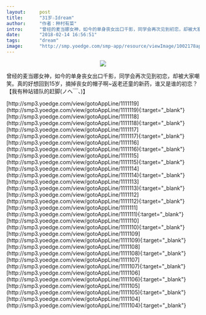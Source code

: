 ```yaml
---
layout:     post
title:      "31岁☆Idream"
author:     "作者：种村有菜"
intro:      "曾经的麦当娜女神，如今的单身丧女出口千影，同学会再次见到初恋，却被大家嘲笑。真的好想回到15岁，摘掉丧女的帽子啊~返老还童的新药，谁又是谁的初恋？【我有种站错队的赶脚(ノへ￣、)】"
date:       "2018-02-14 16:56:51"
tags:       "dream"
image:      "http://smp.yoedge.com/smp-app/resource/viewImage/1002178appline.png"
---
```

<div style="text-align: center">
<p><img src="http://smp.yoedge.com/smp-app/resource/viewImage/1002178appline.png"/></p>
</div>
<p class="post-meta">
<span>曾经的麦当娜女神，如今的单身丧女出口千影，同学会再次见到初恋，却被大家嘲笑。真的好想回到15岁，摘掉丧女的帽子啊~返老还童的新药，谁又是谁的初恋？【我有种站错队的赶脚(ノへ￣、)】</span>
</p>
[http://smp3.yoedge.com/view/gotoAppLine/1111119](http://smp3.yoedge.com/view/gotoAppLine/1111119){:target="_blank"}
[http://smp3.yoedge.com/view/gotoAppLine/1111118](http://smp3.yoedge.com/view/gotoAppLine/1111118){:target="_blank"}
[http://smp3.yoedge.com/view/gotoAppLine/1111117](http://smp3.yoedge.com/view/gotoAppLine/1111117){:target="_blank"}
[http://smp3.yoedge.com/view/gotoAppLine/1111116](http://smp3.yoedge.com/view/gotoAppLine/1111116){:target="_blank"}
[http://smp3.yoedge.com/view/gotoAppLine/1111115](http://smp3.yoedge.com/view/gotoAppLine/1111115){:target="_blank"}
[http://smp3.yoedge.com/view/gotoAppLine/1111114](http://smp3.yoedge.com/view/gotoAppLine/1111114){:target="_blank"}
[http://smp3.yoedge.com/view/gotoAppLine/1111113](http://smp3.yoedge.com/view/gotoAppLine/1111113){:target="_blank"}
[http://smp3.yoedge.com/view/gotoAppLine/1111112](http://smp3.yoedge.com/view/gotoAppLine/1111112){:target="_blank"}
[http://smp3.yoedge.com/view/gotoAppLine/1111111](http://smp3.yoedge.com/view/gotoAppLine/1111111){:target="_blank"}
[http://smp3.yoedge.com/view/gotoAppLine/1111110](http://smp3.yoedge.com/view/gotoAppLine/1111110){:target="_blank"}
[http://smp3.yoedge.com/view/gotoAppLine/1111109](http://smp3.yoedge.com/view/gotoAppLine/1111109){:target="_blank"}
[http://smp3.yoedge.com/view/gotoAppLine/1111108](http://smp3.yoedge.com/view/gotoAppLine/1111108){:target="_blank"}
[http://smp3.yoedge.com/view/gotoAppLine/1111107](http://smp3.yoedge.com/view/gotoAppLine/1111107){:target="_blank"}
[http://smp3.yoedge.com/view/gotoAppLine/1111106](http://smp3.yoedge.com/view/gotoAppLine/1111106){:target="_blank"}
[http://smp3.yoedge.com/view/gotoAppLine/1111105](http://smp3.yoedge.com/view/gotoAppLine/1111105){:target="_blank"}
[http://smp3.yoedge.com/view/gotoAppLine/1111104](http://smp3.yoedge.com/view/gotoAppLine/1111104){:target="_blank"}


